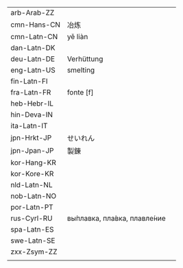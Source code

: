 | | | |
|-|-|-|
| arb-Arab-ZZ |  |  |
| cmn-Hans-CN | 冶炼 |  |
| cmn-Latn-CN | yě liàn |  |
| dan-Latn-DK |  |  |
| deu-Latn-DE | Verhüttung |  |
| eng-Latn-US | smelting |  |
| fin-Latn-FI |  |  |
| fra-Latn-FR | fonte [f] |  |
| heb-Hebr-IL |  |  |
| hin-Deva-IN |  |  |
| ita-Latn-IT |  |  |
| jpn-Hrkt-JP | せいれん |  |
| jpn-Jpan-JP | 製錬 |  |
| kor-Hang-KR |  |  |
| kor-Kore-KR |  |  |
| nld-Latn-NL |  |  |
| nob-Latn-NO |  |  |
| por-Latn-PT |  |  |
| rus-Cyrl-RU | вы́плавка, пла́вка, плавле́ние |  |
| spa-Latn-ES |  |  |
| swe-Latn-SE |  |  |
| zxx-Zsym-ZZ |  |  |
|  |  |  |
